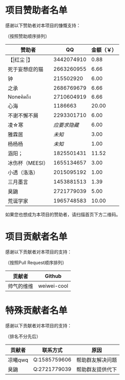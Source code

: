 # 项目赞助者名单

感谢以下赞助者对本项目的慷慨支持：

（按照赞助顺序排列）

| 赞助者        | QQ         | 金额（￥） |
|------------|------------|-------|
| 【\|红尘 \|】  | 3442074910 | 0.88  |
| 死于妄想症的猫    | 2663260955 | 6.66  |
| 钟          | 215502920  | 6.00  |
| 之承         | 2686769679 | 6.66  |
| Noneคิดถึง | 2710604919 | 6.66  |
| 心海         | 1186663    | 20.00 |
| 不谢不懈不屑     | 2293301710 | 6.00  |
| 凌☆寒        | *应要求隐藏*    | 6.00  |
| 雅霖居        | *未知*       | 3.00  |
| 杨杨杨        | *未知*       | 1.00  |
| 涵阳；        | 1825501431 | 11.52 |
| 冰伤杯（MEESI） | 1655134657 | 3.00  |
| 小透（洛洛）     | 2015095192 | 1.00  |
| 三月墨言       | 1453881513 | 1.39  |
| 臭鼬         | 2721779039 | 5.00  |
| 荒诞学家       | 1965748583 | 10.00 |

  
如果您也想成为本项目的赞助者，请扫描首页下方二维码。

# 项目贡献者名单

感谢以下贡献者对本项目的支持：

（按照Pull Request顺序排列）

| 贡献者   | Github      |
|-------|-------------|
| 帅气的维维 | weiwei-cool |

# 特殊贡献者名单

感谢以下贡献者对本项目的支持：

（排名不分先后）

| 贡献者   | 联系方式         | 原因       |
|-------|--------------|----------|
| 凉曦qwq | Q:1585759606 | 帮助群友解决问题 |
| 臭鼬    | Q:2721779039 | 帮助群友提供代下 |